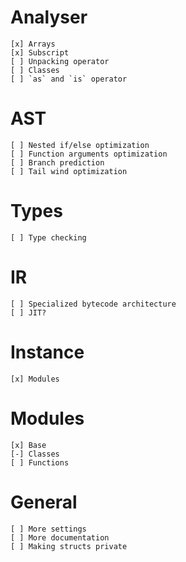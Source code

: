 # Analyser
    [x] Arrays
    [x] Subscript
    [ ] Unpacking operator
    [ ] Classes
    [ ] `as` and `is` operator

# AST
    [ ] Nested if/else optimization
    [ ] Function arguments optimization
    [ ] Branch prediction
    [ ] Tail wind optimization

# Types
    [ ] Type checking

# IR
    [ ] Specialized bytecode architecture
    [ ] JIT?

# Instance
    [x] Modules

# Modules
    [x] Base
    [-] Classes
    [ ] Functions

# General
    [ ] More settings
    [ ] More documentation
    [ ] Making structs private